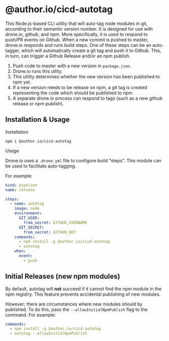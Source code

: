 # @author.io/cicd-autotag

This Node.js-based CLI utility that will auto-tag node modules in git, according to their semantic version number. It is designed for use with drone.io, github, and npm. More specifically, it is used to respond to push/PR events on Github. When a new commit is pushed to master, drone.io responds and runs build steps. One of these steps can be an auto-tagger, which will automatically create a git tag and push it to Github. This, in turn, can trigger a Github Release and/or an npm publish.

1. Push code to master with a new version in `package.json`.
1. Drone.io runs this utlity.
1. This utility determines whether the new version has been published to npm yet.
1. If a new version needs to be release on npm, a git tag is created representing the code which should be published to npm.
1. A separate drone.io process can respond to tags (such as a new github release or npm publish).

## Installation & Usage

_Installation_

`npm i @author.io/cicd-autotag`

_Usage_

Drone.io uses a `.drone.yml` file to configure build "steps". This module can be used to facilitate auto-tagging.

For example:

```yml
kind: pipeline
name: release

steps:
  - name: autotag
    image: node
    environment:
      GIT_USER:
        from_secret: GITHUB_USERNAME
      GIT_SECRET:
        from_secret: GITHUB_KEY
    commands:
      - npm install -g @author.io/cicd-autotag
      - autotag
    when:
      event:
        - push
```

## Initial Releases (new npm modules)

By default, autotag will **not** succeed if it cannot find the npm module in the
npm registry. This feature prevents accidental publishing of new modules.

However; there are circumstances where new modules _should_ by published. To do
this, pass the `--allowInitialNpmPublish` flag to the command. For example:

```yml
commands:
  - npm install -g @author.io/cicd-autotag
  - autotag --allowInitialNpmPublish
```
